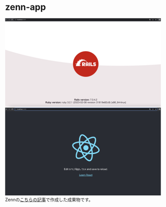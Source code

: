 # zenn-app
![RailsDefaultPage](RailsDefaultPage.png)
![ReactDefaultPage](ReactDefaultPage.png)
Zennの[こちらの記事](https://zenn.dev/925rycki/articles/655462e9c76906)で作成した成果物です。
